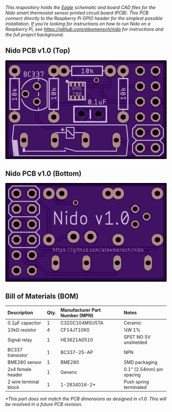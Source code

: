 *This respository holds the [Eagle](https://www.autodesk.com/products/eagle/overview) schematic and board CAD files for the Nido smart thermostat sensor printed circuit board (PCB). This PCB connect directly to the Raspberry Pi GPIO header for the simplest possible installation. If you're looking for instructions on how to run Nido on a Raspberry Pi, see https://github.com/alexmensch/nido for instructions and the full project background.*

## Nido PCB v1.0 (Top)

![Nido PCB Top](https://raw.githubusercontent.com/alexmensch/nido-pcb/master/doc/top.png)

## Nido PCB v1.0 (Bottom)

![Nido PCB Bottom](https://raw.githubusercontent.com/alexmensch/nido-pcb/master/doc/bottom.png)

## Bill of Materials (BOM)

Description           | Qty. | Manufacturer Part Number (MPN)| Notes
:---------------------|:-----|:------------------------------|:--------------------
0.1µF capacitor       |1     |C320C104M5U5TA                 |Ceramic
10kΩ resistor         |4     |CF14JT10K0                     |¼W 1%
Signal relay          |1     |HE3621A0510                    |SPST NO 5V unshielded
BC337 transistor      |1     |BC337-25-AP                    |NPN
BME280 sensor         |1     |BME280                         |SMD packaging
2x4 female header     |1     |Generic                        |0.1" (2.54mm) pin spacing
2 wire terminal block |1     |1-2834016-2*                   |Push spring terminated

*\*This part does not match the PCB dimensions as designed in v1.0. This will be resolved in a future PCB revision.*
